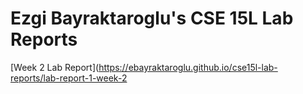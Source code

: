 # Ezgi Bayraktaroglu's CSE 15L Lab Reports

[Week 2 Lab Report](https://ebayraktaroglu.github.io/cse15l-lab-reports/lab-report-1-week-2
